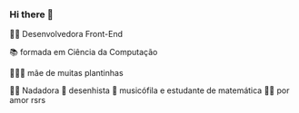 ### Hi there 👋

👩‍💻 Desenvolvedora Front-End

📚 formada em Ciência da Computação

🌻🌿🌼 mãe de muitas plantinhas

🏊‍♀️ Nadadora 🎨 desenhista 🎵 musicófila e estudante de matemática 👩‍🏫 por amor rsrs
